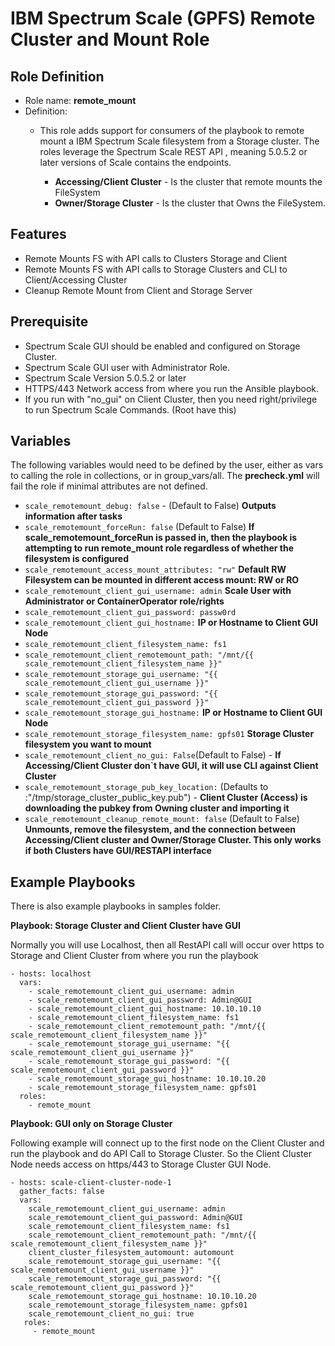 IBM Spectrum Scale (GPFS) Remote Cluster and Mount Role
======================================

Role Definition
-------------------------------
- Role name: **remote_mount**
- Definition:
  - This role adds support for consumers of the playbook to remote mount a IBM Spectrum Scale filesystem from a Storage cluster. 
    The roles leverage the Spectrum Scale REST API , meaning 5.0.5.2 or later versions of Scale contains the endpoints.

    - **Accessing/Client Cluster** - Is the cluster that remote mounts the FileSystem
    - **Owner/Storage Cluster** - Is the cluster that Owns the FileSystem.


Features
-----------------------------

- Remote Mounts FS with API calls to Clusters Storage and Client
- Remote Mounts FS with API calls to Storage Clusters and CLI to Client/Accessing Cluster
- Cleanup Remote Mount from Client and Storage Server



Prerequisite
----------------------------
- Spectrum Scale GUI should be enabled and configured on Storage Cluster.
- Spectrum Scale GUI user with Administrator Role.
- Spectrum Scale Version 5.0.5.2 or later
- HTTPS/443 Network access from where you run the Ansible playbook.
- If you run with "no_gui" on Client Cluster, then you need right/privilege to run Spectrum Scale Commands. (Root have this)


Variables
----------------------------

The following variables would need to be defined by the user, either as vars to calling the role in collections, or in group_vars/all. The **precheck.yml** will fail the role if minimal attributes are not defined.



- ``scale_remotemount_debug: false`` - (Default to False) **Outputs information after tasks**
- ``scale_remotemount_forceRun: false`` (Default to False) **If scale_remotemount_forceRun is passed in, then the playbook is attempting to run remote_mount role regardless of whether the filesystem is configured** 
- ``scale_remotemount_access_mount_attributes: "rw"``  **Default RW** **Filesystem can be mounted in different access mount: RW or RO**
- ``scale_remotemount_client_gui_username: admin`` **Scale User with Administrator or ContainerOperator role/rights**
- ``scale_remotemount_client_gui_password: passw0rd``
- ``scale_remotemount_client_gui_hostname:`` **IP or Hostname to Client GUI Node**
- ``scale_remotemount_client_filesystem_name: fs1``
- ``scale_remotemount_client_remotemount_path: "/mnt/{{ scale_remotemount_client_filesystem_name }}"``
- ``scale_remotemount_storage_gui_username: "{{ scale_remotemount_client_gui_username }}"``
- ``scale_remotemount_storage_gui_password: "{{ scale_remotemount_client_gui_password }}"``
- ``scale_remotemount_storage_gui_hostname:`` **IP or Hostname to Client GUI Node**
- ``scale_remotemount_storage_filesystem_name: gpfs01``  **Storage Cluster filesystem you want to mount**
- ``scale_remotemount_client_no_gui: False``(Default to False) - **If Accessing/Client Cluster don`t have GUI, it will use CLI against Client Cluster**
- ``scale_remotemount_storage_pub_key_location:`` (Defaults to :"/tmp/storage_cluster_public_key.pub") - **Client Cluster (Access) is downloading the pubkey from Owning cluster and importing it**
- ``scale_remotemount_cleanup_remote_mount: false``  (Default to False) **Unmounts, remove the filesystem, and the connection between Accessing/Client cluster and Owner/Storage Cluster. This only works if both Clusters have GUI/RESTAPI interface**



Example Playbooks
-------------------------------

There is also example playbooks in samples folder. 


**Playbook: Storage Cluster and Client Cluster have GUI**

Normally you will use Localhost, then all RestAPI call will occur over https to Storage and Client Cluster from where you run the playbook 

    - hosts: localhost
      vars:
        - scale_remotemount_client_gui_username: admin
        - scale_remotemount_client_gui_password: Admin@GUI
        - scale_remotemount_client_gui_hostname: 10.10.10.10
        - scale_remotemount_client_filesystem_name: fs1
        - scale_remotemount_client_remotemount_path: "/mnt/{{ scale_remotemount_client_filesystem_name }}"
        - scale_remotemount_storage_gui_username: "{{ scale_remotemount_client_gui_username }}"
        - scale_remotemount_storage_gui_password: "{{ scale_remotemount_client_gui_password }}"
        - scale_remotemount_storage_gui_hostname: 10.10.10.20
        - scale_remotemount_storage_filesystem_name: gpfs01
      roles:
        - remote_mount
    




**Playbook: GUI only on Storage Cluster**

Following example will connect up to the first node on the Client Cluster and run the playbook and do API Call to Storage Cluster. 
So the Client Cluster Node needs access on https/443 to Storage Cluster GUI Node.

    - hosts: scale-client-cluster-node-1
      gather_facts: false
      vars:
        scale_remotemount_client_gui_username: admin
        scale_remotemount_client_gui_password: Admin@GUI
        scale_remotemount_client_filesystem_name: fs1
        scale_remotemount_client_remotemount_path: "/mnt/{{ scale_remotemount_client_filesystem_name }}"
        client_cluster_filesystem_automount: automount
        scale_remotemount_storage_gui_username: "{{ scale_remotemount_client_gui_username }}"
        scale_remotemount_storage_gui_password: "{{ scale_remotemount_client_gui_password }}"
        scale_remotemount_storage_gui_hostname: 10.10.10.20
        scale_remotemount_storage_filesystem_name: gpfs01
        scale_remotemount_client_no_gui: true
       roles:
         - remote_mount